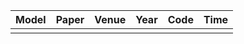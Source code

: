 | Model | Paper | Venue | Year | Code | Time |
| :---: | :---: | :---: | :--: | :--: | :--: |
|       |       |       |      |      |      |
